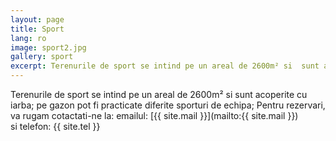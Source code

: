 ```yaml
---
layout: page
title: Sport
lang: ro
image: sport2.jpg
gallery: sport
excerpt: Terenurile de sport se intind pe un areal de 2600m² si  sunt acoperite cu iarba; pe gazon pot fi  practicate diferite sporturi de echipa...
---
```

Terenurile de sport se intind pe un areal de 2600m² si  sunt acoperite cu iarba; pe gazon pot fi  practicate diferite sporturi de echipa;
Pentru rezervari, va rugam cotactati-ne la:
 emailul: [{{ site.mail }}](mailto:{{ site.mail }}) <br>
 si telefon: {{ site.tel }}
